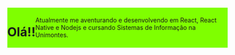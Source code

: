 <head>
<style>
div #header {
    display: flex;
    align-items: center;
    background: chartreuse;

    border-radius: 0.8rem;
}

div #header h1 {
    margin: 0 10px;

    color: #fff;
}

div #header p {
    font-size: 0.8rem;
    font-weight: 600;
    color: #fff;

    max-width: 30rem;
}
</style>
</head>
 <div id="page-content">
        <div id="header">
            <h1>Olá!!</h1>
            <p>Atualmente me aventurando e desenvolvendo em React, React Native e Nodejs e cursando Sistemas de Informação na Unimontes.</p>
        </div>
 </div>
